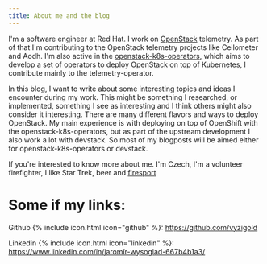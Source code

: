 ```yaml
---
title: About me and the blog
---
```


I'm a software engineer at Red Hat. I work on [OpenStack](https://www.openstack.org/) telemetry. As part of that I'm contributing to the OpenStack telemetry projects like Ceilometer and Aodh. I'm also active in the [openstack-k8s-operators](https://github.com/openstack-k8s-operators), which aims to develop a set of operators to deploy OpenStack on top of Kubernetes, I contribute mainly to the telemetry-operator.

In this blog, I want to write about some interesting topics and ideas I encounter during my work. This might be something I researched, or implemented, something I see as interesting and I think others might also consider it interesting. There are many different flavors and ways to deploy OpenStack. My main experience is with deploying on top of OpenShift with the openstack-k8s-operators, but as part of the upstream development I also work a lot with devstack. So most of my blogposts will be aimed either for openstack-k8s-operators or devstack.

If you're interested to know more about me. I'm Czech, I'm a volunteer firefighter, I like Star Trek, beer and [firesport](https://www.youtube.com/watch?v=5tUCGp_jbVw)

# Some if my links:

Github {% include icon.html icon="github" %}: https://github.com/vyzigold

Linkedin {% include icon.html icon="linkedin" %}: https://www.linkedin.com/in/jaromír-wysoglad-667b4b1a3/
